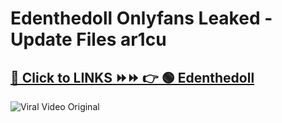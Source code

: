 
 # Edenthedoll Onlyfans Leaked - Update Files ar1cu

## <h2><a href="https://clipsfans.com/Edenthedoll&ref=git">🔗 Click to LINKS ⏩⏩ 👉 🟢 Edenthedoll </a></h2>

<a href="https://clipsfans.com/Edenthedoll&ref=git" rel="nofollow" data-target="animated-image.originalLink"><img src="https://i.ibb.co.com/xMMVF88/686577567.gif" alt="Viral Video Original" style="max-width: 100%; display: inline-block;" data-target="animated-image.originalImage"></a>

